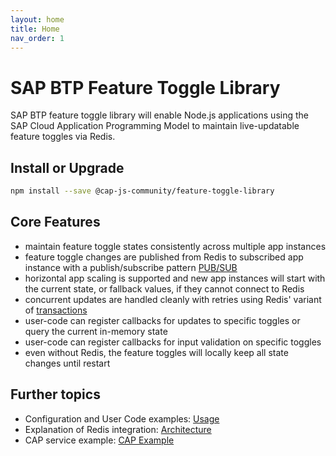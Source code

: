 ```yaml
---
layout: home
title: Home
nav_order: 1
---
```


# SAP BTP Feature Toggle Library

SAP BTP feature toggle library will enable Node.js applications using the SAP Cloud Application Programming Model to maintain live-updatable feature toggles via Redis.

## Install or Upgrade

```bash
npm install --save @cap-js-community/feature-toggle-library
```

## Core Features

- maintain feature toggle states consistently across multiple app instances
- feature toggle changes are published from Redis to subscribed app instance with a publish/subscribe pattern [PUB/SUB](https://redis.io/topics/pubsub)
- horizontal app scaling is supported and new app instances will start with the current state,
  or fallback values, if they cannot connect to Redis
- concurrent updates are handled cleanly with retries using Redis' variant of [transactions](https://redis.io/topics/transactions)
- user-code can register callbacks for updates to specific toggles or query the current in-memory state
- user-code can register callbacks for input validation on specific toggles
- even without Redis, the feature toggles will locally keep all state changes until restart

## Further topics

- Configuration and User Code examples: [Usage](usage)
- Explanation of Redis integration: [Architecture](architecture)
- CAP service example: [CAP Example](cap-example)
